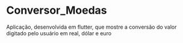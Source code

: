 # Conversor_Moedas
Aplicação, desenvolvida em flutter, que mostre a conversão do valor digitado pelo usuário em real, dólar e euro

